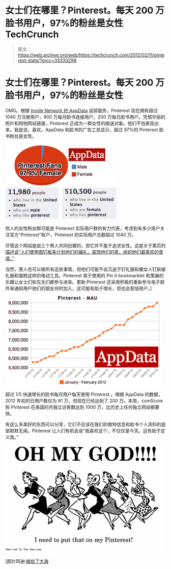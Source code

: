 # 女士们在哪里？Pinterest。每天 200 万脸书用户，97%的粉丝是女性 TechCrunch

> 原文：<https://web.archive.org/web/https://techcrunch.com/2012/02/11/pinterest-stats/?grcc=33333Z98>

# 女士们在哪里？Pinterest。每天 200 万脸书用户，97%的粉丝是女性

OMG。根据 [Inside Network 的 AppData](https://web.archive.org/web/20221004062205/http://www.appdata.com/apps/facebook/274266067164-pinterest) 追踪服务，Pinterest 现在拥有超过 1040 万注册用户，900 万每月脸书连接用户，200 万每日脸书用户。凭借华丽的照片和购物网站链接，Pinterest 正成为一群女性的痴迷对象。他们不怕表现出来，我是说，喜欢。AppData 和脸书的广告工具显示，超过 97%的 Pinterest 脸书粉丝是女性。

[![](img/1238b3b75bcb3189a7c5683f800943a6.png "Pinterest Gender Stats")](https://web.archive.org/web/20221004062205/https://beta.techcrunch.com/wp-content/uploads/2012/02/pinterest-gender-stats.png)

惊人的女性粉丝群可能是 Pinterest 实际用户群的有力代表，考虑到有多少用户关注官方“Pinterest”账户，Pinterest 的实际用户总数超过 1040 万。

尽管这个网站是由三个男人共同创建的，但它并不羞于追求女性。这是关于第页的[描述说“人们使用图钉板来计划他们的婚礼，装饰他们的家，组织他们最喜欢的食谱。”](https://web.archive.org/web/20221004062205/http://pinterest.com/about/)

当然，男人也可以做所有这些事情，但他们可能不会沉迷于钉礼服和像女人钉新娘礼服和蛋糕这样的电动工具。Pinterest 易于使用的 Pin It bookmarklet 和策展的乐趣让女士们和先生们都参与进来。更新:Pinterest 还采用积极的重新参与电子邮件来通知用户他们的朋友何时加入，这可能有助于增长，但也会惹恼用户。]

[![](img/a1bab41b59ab20f1d4bfc6b999576f92.png "Pinterest Graph")](https://web.archive.org/web/20221004062205/https://beta.techcrunch.com/wp-content/uploads/2012/02/pinterest-graph1.png)

超过 1/5 快速增长的脸书每月用户每天使用 Pinterest 。根据 AppData 的数据，2012 年初的日用户数仅为 81 万，但现在已经达到了 200 万。本周，comScore 称 Pinterest 在美国的月独立访客数达到 1000 万，比历史上任何独立网站都要快。

有这么多美好的东西可以分享，它们不应该在我们的推特信息和脸书个人资料的底部默默无闻。Pinterest 让人们有机会说“我喜欢这个，不仅仅是今天。这有助于定义我。”

[![](img/f301dc5b684e3548e15f6fef72b5e3d6.png "OMG Pinterest")](https://web.archive.org/web/20221004062205/https://beta.techcrunch.com/wp-content/uploads/2012/02/oh-my-god.gif)

[图片鸣谢:[嫁给了大海](https://web.archive.org/web/20221004062205/http://www.marriedtothesea.com/archives/2012/Feb/)